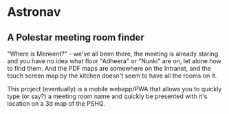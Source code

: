 # Astronav
## A Polestar meeting room finder

"Where is Menkent?" - we've all been there, the meeting is already staring and you have no idea what floor "Adheera" or "Nunki" are on, let alone how to find them. And the PDF maps are somewhere on the Intranet, and the touch screen map by the kitchen doesn't seem to have all the rooms on it.

This project (eventually) is a mobile webapp/PWA that allows you to quickly type (or say?) a meeting room name and quickly be presented with it's location on a 3d map of the PSHQ.
